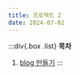 ```yaml
---
title: 프로젝트 2
date: 2024-07-02
---
```


:::div{.box .list}
**목차**

1. [blog 만들기](/basecamp-react/chapter07/07-1)
   :::
